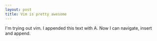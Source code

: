 ```yaml
---
layout: post
title: Vim is pretty awesome
---
```


I'm trying out vim. I appended this text with A.
Now I can navigate, insert and append.
